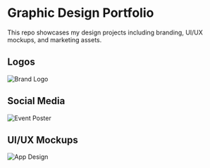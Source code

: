 # Graphic Design Portfolio

This repo showcases my design projects including branding, UI/UX mockups, and marketing assets.

## Logos
![Brand Logo](logos/brand_logo_v1.png)

## Social Media
![Event Poster](social-media-designs/event_poster_spring2025.jpg)

## UI/UX Mockups
![App Design](ui-mockups/app_mockup.png)
